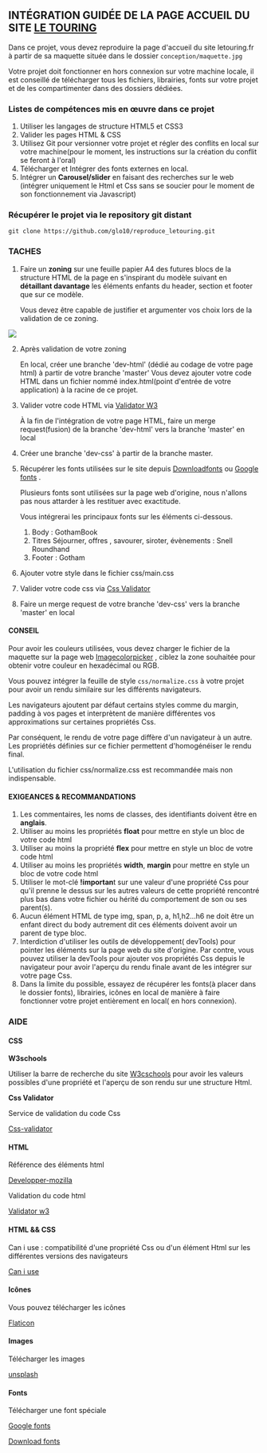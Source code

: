 ## INTÉGRATION GUIDÉE DE LA PAGE ACCUEIL DU SITE [LE TOURING](letouring.fr)

Dans ce projet, vous devez reproduire la page d'accueil du site letouring.fr à partir de sa maquette située dans le dossier `conception/maquette.jpg`

Votre projet doit fonctionner en hors connexion sur votre machine locale, il est conseillé de télécharger tous les fichiers, librairies, fonts sur votre projet et de les compartimenter dans des dossiers dédiées.

### Listes de compétences mis en œuvre dans ce projet

1. Utiliser les langages de structure HTML5 et CSS3
2. Valider les pages HTML &  CSS
3. Utilisez Git pour versionner votre projet et régler des conflits en local sur votre machine(pour le moment, les instructions sur la création du conflit se feront à l'oral)
4. Télécharger et Intégrer des fonts externes en local.
5. Intégrer un **Carousel/slider** en faisant des recherches sur le web (intégrer uniquement le Html et Css sans se soucier pour le moment de son fonctionnement via Javascript)

### Récupérer le projet via le repository git distant

`git clone https://github.com/glo10/reproduce_letouring.git`

### TACHES

1. Faire un **zoning** sur une feuille papier A4 des futures blocs de la structure HTML de la page en s'inspirant du modèle suivant  en **détaillant davantage** les éléments enfants du header, section et footer que sur ce modèle.

   Vous devez être capable de justifier et argumenter vos choix lors de la validation de ce zoning.

![](C:/Users/glodi/Desktop/projets/andy/conception/zoning_detail.jpg)

2. Après validation de votre zoning
   
   En local, créer une branche 'dev-html' (dédié au codage de votre page html) à partir de votre branche  'master' 
   Vous devez ajouter votre code HTML dans un fichier nommé  index.html(point d'entrée de votre application) à la racine de ce projet.
   
3. Valider votre code HTML via [Validator W3](https://validator.w3.org/)

   À la fin de l'intégration de votre page HTML, faire un merge request(fusion) de la branche 'dev-html' vers la branche 'master' en local

4. Créer une branche 'dev-css' à partir de la branche master.

5. Récupérer les fonts utilisées sur le site depuis [Downloadfonts](https://www.downloadfonts.io/gotham-font-family-free/) ou [Google fonts](https://fonts.google.com/) .

   Plusieurs fonts sont utilisées sur la page web d'origine, nous n'allons pas nous attarder à les restituer avec exactitude.

   Vous intégrerai les principaux fonts sur les éléments ci-dessous.

   1. Body :  GothamBook
   2. Titres Séjourner, offres , savourer, siroter, évènements : Snell Roundhand
   3. Footer  : Gotham

6. Ajouter votre style dans le fichier css/main.css

7. Valider votre code css via  [Css Validator](http://www.css-validator.org/)

8. Faire un merge request de  votre branche 'dev-css' vers la branche 'master' en local

#### CONSEIL

Pour avoir les couleurs utilisées, vous devez charger le fichier de la maquette sur la page web [Imagecolorpicker](https://imagecolorpicker.com/) , ciblez la zone souhaitée pour obtenir votre couleur en hexadécimal ou RGB.

Vous pouvez intégrer la feuille de style `css/normalize.css` à votre projet pour avoir un rendu similaire sur les différents navigateurs. 

Les navigateurs ajoutent par défaut certains styles comme du margin, padding à vos pages et interprètent de manière différentes vos approximations sur certaines propriétés Css.

Par conséquent, le rendu de votre page diffère d'un navigateur à un autre. Les propriétés définies sur ce fichier permettent d'homogénéiser le rendu final.

L'utilisation du fichier css/normalize.css est recommandée mais non indispensable.

#### EXIGEANCES & RECOMMANDATIONS

1. Les commentaires, les noms de classes, des identifiants doivent être en **anglais**.
2. Utiliser au moins les propriétés **float** pour mettre en style un bloc de votre code html
3. Utiliser au moins la propriété **flex** pour mettre en style un bloc de votre code html
4. Utiliser au moins les propriétés **width**, **margin** pour mettre en style un bloc de votre code html
5. Utiliser le mot-clé **!importan**t sur une valeur d'une propriété  Css pour qu'il prenne le dessus sur les autres valeurs de cette propriété rencontré plus bas dans votre fichier ou hérité du comportement de son ou ses parent(s).
6. Aucun élément HTML de type img, span, p, a, h1,h2...h6 ne doit être un enfant direct du body autrement dit ces éléments doivent avoir un parent de type bloc.
7. Interdiction d'utiliser les outils de développement( devTools) pour pointer les éléments sur la page web du site d'origine.
   Par contre, vous pouvez utiliser la devTools pour ajouter vos propriétés Css depuis le navigateur pour avoir l'aperçu du rendu  finale avant de les intégrer sur votre page Css.
8. Dans la limite du possible, essayez de récupérer les fonts(à placer dans le dossier fonts), librairies, icônes  en local de manière à faire fonctionner votre projet entièrement en local( en hors connexion).

### AIDE

#### CSS

**W3schools**

Utiliser la barre de recherche du site [W3cschools](https://www.w3schools.com/) pour avoir les valeurs possibles d'une propriété et l'aperçu de son rendu sur une structure Html.

**Css Validator**

Service de validation du code Css

[Css-validator](https://jigsaw.w3.org/css-validator/)

#### HTML

Référence des éléments html

[Developper-mozilla](https://developer.mozilla.org/fr/docs/Web/HTML/Element)

Validation du code html

[Validator w3](https://validator.w3.org/)

#### HTML && CSS

Can i use : compatibilité d'une propriété Css ou d'un élément Html sur les différentes versions des navigateurs

[Can i use](https://caniuse.com/)

#### Icônes

Vous pouvez télécharger les icônes

[Flaticon](https://www.flaticon.com/)

#### Images

Télécharger les images

[unsplash](https://unsplash.com/)

#### Fonts

Télécharger une font spéciale

[Google fonts](https://www.google.com/search?client=firefox-b-d&q=googlefonts)

[Download fonts](https://www.downloadfonts.io/)